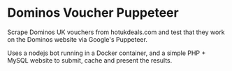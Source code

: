 # Dominos Voucher Puppeteer
Scrape Dominos UK vouchers from hotukdeals.com and test that they work on the Dominos website via
Google's Puppeteer.

Uses a nodejs bot running in a Docker container, and a simple PHP + MySQL website to submit, cache
and present the results.
